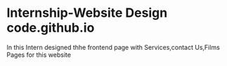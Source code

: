 # Internship-Website Design code.github.io
In this Intern designed thhe frontend page with Services,contact Us,Films Pages for this website
